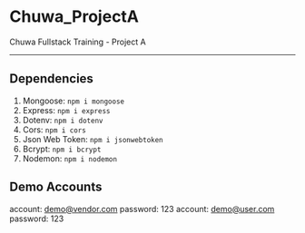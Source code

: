# Chuwa_ProjectA

Chuwa Fullstack Training - Project A

---

## Dependencies

1. Mongoose: `npm i mongoose`
2. Express: `npm i express`
3. Dotenv: `npm i dotenv`
4. Cors: `npm i cors`
5. Json Web Token: `npm i jsonwebtoken`
6. Bcrypt: `npm i bcrypt`
7. Nodemon: `npm i nodemon`

## Demo Accounts

account: demo@vendor.com password: 123
account: demo@user.com password: 123
